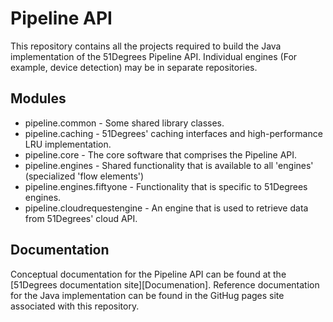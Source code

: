 # Pipeline API
This repository contains all the projects required to build the Java implementation of the 51Degrees Pipeline API.
Individual engines (For example, device detection) may be in separate repositories.

## Modules

- pipeline.common - Some shared library classes.
- pipeline.caching - 51Degrees' caching interfaces and high-performance LRU implementation.
- pipeline.core - The core software that comprises the Pipeline API. 
- pipeline.engines - Shared functionality that is available to all 'engines' (specialized 'flow elements')
- pipeline.engines.fiftyone - Functionality that is specific to 51Degrees engines.
- pipeline.cloudrequestengine - An engine that is used to retrieve data from 51Degrees' cloud API.

## Documentation

Conceptual documentation for the Pipeline API can be found at the [51Degrees documentation site][Documenation].
Reference documentation for the Java implementation can be found in the GitHug pages site associated with this repository.


[Documentation]: https://docs.51degrees.com